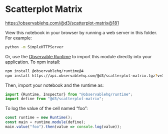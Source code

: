 # Scatterplot Matrix

https://observablehq.com/@d3/scatterplot-matrix@181

View this notebook in your browser by running a web server in this folder. For
example:

~~~sh
python -m SimpleHTTPServer
~~~

Or, use the [Observable Runtime](https://github.com/observablehq/runtime) to
import this module directly into your application. To npm install:

~~~sh
npm install @observablehq/runtime@4
npm install https://api.observablehq.com/@d3/scatterplot-matrix.tgz?v=3
~~~

Then, import your notebook and the runtime as:

~~~js
import {Runtime, Inspector} from "@observablehq/runtime";
import define from "@d3/scatterplot-matrix";
~~~

To log the value of the cell named “foo”:

~~~js
const runtime = new Runtime();
const main = runtime.module(define);
main.value("foo").then(value => console.log(value));
~~~

